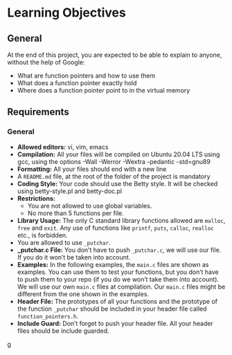 # Learning Objectives

## General
At the end of this project, you are expected to be able to explain to anyone, without the help of Google:
- What are function pointers and how to use them
- What does a function pointer exactly hold
- Where does a function pointer point to in the virtual memory

## Requirements

### General
- **Allowed editors:** vi, vim, emacs
- **Compilation:** All your files will be compiled on Ubuntu 20.04 LTS using gcc, using the options -Wall -Werror -Wextra -pedantic -std=gnu89
- **Formatting:** All your files should end with a new line
- A `README.md` file, at the root of the folder of the project is mandatory
- **Coding Style:** Your code should use the Betty style. It will be checked using betty-style.pl and betty-doc.pl
- **Restrictions:**
  - You are not allowed to use global variables.
  - No more than 5 functions per file.
- **Library Usage:** The only C standard library functions allowed are `malloc`, `free` and `exit`. Any use of functions like `printf`, `puts`, `calloc`, `realloc` etc., is forbidden.
- You are allowed to use `_putchar`.
- **_putchar.c File:** You don’t have to push `_putchar.c`, we will use our file. If you do it won’t be taken into account.
- **Examples:** In the following examples, the `main.c` files are shown as examples. You can use them to test your functions, but you don’t have to push them to your repo (if you do we won’t take them into account). We will use our own `main.c` files at compilation. Our `main.c` files might be different from the one shown in the examples.
- **Header File:** The prototypes of all your functions and the prototype of the function `_putchar` should be included in your header file called `function_pointers.h`.
- **Include Guard:** Don’t forget to push your header file. All your header files should be include guarded.

g
